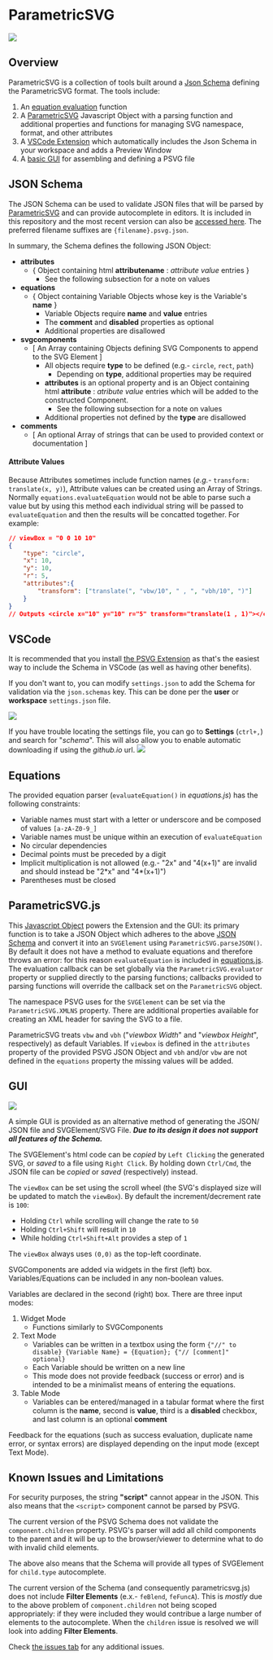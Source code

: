 # ParametricSVG
![](readmeimages/icon.png)

## Overview
ParametricSVG is a collection of tools built around a [Json Schema](#json-schema) defining the ParametricSVG format. The tools include:
1. An [equation evaluation](#equations) function
2. A [ParametricSVG](#parametricsvgjs) Javascript Object with a parsing function and additional properties and functions for managing SVG namespace, format, and other attributes
3. A [VSCode Extension](https://github.com/AdamantLife/ParametricSVGExtension) which automatically includes the Json Schema in your workspace and adds a Preview Window
4. A [basic GUI](#gui) for assembling and defining a PSVG file

## JSON Schema
The JSON Schema can be used to validate JSON files that will be parsed by [ParametricSVG](#parametricsvgjs) and can provide autocomplete in editors. It is included in this repository and the most recent version can also be [accessed here](https://adamantlife.github.io/parametricsvg.schema.json). The preferred filename suffixes are `{filename}.psvg.json`.

In summary, the Schema defines the following JSON Object:
* **attributes**
    * { Object containing html **attributename** : *attribute value* entries }
        * See the following subsection for a note on values
* **equations**
    * { Object containing Variable Objects whose key is the Variable's **name** }
        * Variable Objects require **name** and **value** entries
        * The **comment** and **disabled** properties as optional
        * Additional properties are disallowed
* **svgcomponents**
    * [ An Array containing Objects defining SVG Components to append to the SVG Element ]
        * All objects require **type** to be defined (e.g.- `circle`, `rect`, `path`)
            * Depending on **type**, additional properties may be required
        * **attributes** is an optional property and is an Object containing html **attribute** : *atribute value* entries which will be added to the constructed Component.
            * See the following subsection for a note on values
        * Additional properties not defined by the **type** are disallowed
* **comments**
    * [ An optional Array of strings that can be used to provided context or documentation ]

#### Attribute Values
Because Attributes sometimes include function names (*e.g.-* `transform: translate(x, y)`), Attribute values can be created using an Array of Strings. Normally `equations.evaluateEquation` would not be able to parse such a value but by using this method each individual string will be passed to `evaluateEquation` and then the results will be concatted together. For example:
```json
// viewBox = "0 0 10 10"
{
    "type": "circle",
    "x": 10,
    "y": 10,
    "r": 5,
    "attributes":{
        "transform": ["translate(", "vbw/10", " , ", "vbh/10", ")"]
    }
}
// Outputs <circle x="10" y="10" r="5" transform="translate(1 , 1)"></circle>
```

## VSCode
It is recommended that you install [the PSVG Extension](https://github.com/AdamantLife/ParametricSVGExtension) as that's the easiest way to include the Schema in VSCode (as well as having other benefits).

If you don't want to, you can modify `settings.json` to add the Schema for validation via the `json.schemas` key. This can be done per the **user** or **workspace** `settings.json` file.

![](readmeimages/vscodesettings.png)

If you have trouble locating the settings file, you can go to **Settings** (`ctrl+,`) and search for "*schema*". This will also allow you to enable automatic downloading if using the *github.io* url.
![](readmeimages/vscodesettingsenable.png)

## Equations
The provided equation parser (`evaluateEquation()` in *equations.js*) has the following constraints:
* Variable names must start with a letter or underscore and be composed of values `[a-zA-Z0-9_]`
* Variable names must be unique within an execution of `evaluateEquation`
* No circular dependencies
* Decimal points must be preceded by a digit
* Implicit multiplication is not allowed (e.g.- "2x" and "4(x+1)" are invalid and should instead be "2\*x" and "4\*(x+1)")
* Parentheses must be closed

## ParametricSVG.js
This [Javascript Object](/src/parametricsvg.js) powers the Extension and the GUI: its primary function is to take a JSON Object which adheres to the above [JSON Schema](#json-schema) and convert it into an `SVGElement` using `ParametricSVG.parseJSON()`. By default it does not have a method to evaluate equations and therefore throws an error: for this reason `evaluateEquation` is included in [equations.js](/src/equations.js). The evaluation callback can be set globally via the `ParametricSVG.evaluator` property or supplied directly to the parsing functions; callbacks provided to parsing functions will override the callback set on the `ParametricSVG` object.

The namespace PSVG uses for the `SVGElement` can be set via the `ParametricSVG.XMLNS` property. There are additional properties available for creating an XML header for saving the SVG to a file.

ParametricSVG treats `vbw` and `vbh` ("*viewbox Width*" and "*viewbox Height*", respectively) as default Variables. If `viewbox` is defined in the `attributes` property of the provided PSVG JSON Object and `vbh` and/or `vbw` are not defined in the `equations` property the missing values will be added.

## GUI
![](readmeimages/gui.png)

A simple GUI is provided as an alternative method of generating the JSON/ JSON file and SVGElement/SVG File. ***Due to its design it does not support all features of the Schema.***

The SVGElement's html code can be *copied* by `Left Clicking` the generated SVG, or *saved* to a file using `Right Click`. By holding down `Ctrl/Cmd`, the JSON file can be *copied* or *saved* (respectively) instead.

The `viewBox` can be set using the scroll wheel (the SVG's displayed size will be updated to match the `viewBox`). By default the increment/decrement rate is `100`:
  * Holding `Ctrl` while scrolling will change the rate to `50`
  * Holding `Ctrl+Shift` will result in `10`
  * While holding `Ctrl+Shift+Alt` provides a step of `1`

The `viewBox` always uses `(0,0)` as the top-left coordinate.

SVGComponents are added via widgets in the first (left) box. Variables/Equations can be included in any non-boolean values.

Variables are declared in the second (right) box. There are three input modes:

1. Widget Mode
    * Functions similarly to SVGComponents
2. Text Mode
    * Variables can be written in a textbox using the form `{"//" to disable} {Variable Name} = {Equation}; {"// [comment]" optional}`
    * Each Variable should be written on a new line
    * This mode does not provide feedback (success or error) and is intended to be a minimalist means of entering the equations.
3. Table Mode
    * Variables can be entered/managed in a tabular format where the first column is the **name**, second is **value**, third is a **disabled** checkbox, and last column is an optional **comment**

Feedback for the equations (such as success evaluation, duplicate name error, or syntax errors) are displayed depending on the input mode (except Text Mode).

## Known Issues and Limitations
For security purposes, the string **"script"** cannot appear in the JSON. This also means that the `<script>` component cannot be parsed by PSVG.

The current version of the PSVG Schema does not validate the `component.children` property. PSVG's parser will add all child components to the parent and it will be up to the browser/viewer to determine what to do with invalid child elements.

The above also means that the Schema will provide all types of SVGElement for `child.type` autocomplete.

The current version of the Schema (and consequently parametricsvg.js) does not include **Filter Elements** (e.x.- `feBlend`, `feFuncA`). This is *mostly* due to the above problem of `component.children` not being scoped appropriately: if they were included they would contribue a large number of elements to the autocomplete. When the `children` issue is resolved we will look into adding **Filter Elements**.

Check [the issues tab](https://github.com/AdamantLife/ParametricSVG/issues) for any additional issues.